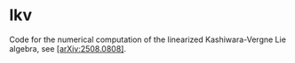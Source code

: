 # lkv
Code for the numerical computation of the linearized Kashiwara-Vergne Lie algebra, see [[arXiv:2508.0808]](https://arxiv.org/abs/2508.08081).
